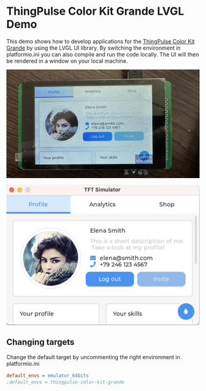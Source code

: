 # ThingPulse Color Kit Grande LVGL Demo

This demo shows how to develop applications for the [ThingPulse Color Kit Grande](https://thingpulse.com/product/esp32-wifi-color-display-kit-grande/) 
by using the LVGL UI library. By switching the environment in platformio.ini
you can also compile and run the code locally. The UI will then be rendered
in a window on your local machine.

![LVGL Demo on the ThingPulse Color Kit Grande](/documentation/CKG_LVGL_DEMO.jpeg)

![LVGL Demo running natively on Mac OS X](/documentation/SDL_LVGL_Demo.png)

## Changing targets

Change the default target by uncommenting the right environment in platformio.ini
```ini
default_envs = emulator_64bits
;default_envs = thingpulse-color-kit-grande
```
